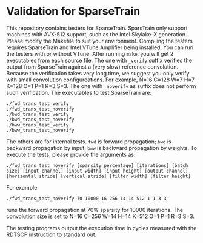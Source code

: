 
# Validation for SparseTrain

This repository contains testers for SparseTrain. SparsTrain only support machines with AVX-512 support, such as the Intel Skylake-X generation. Please modify the Makefile to suit your environment. Compiling the testers requires SparseTrain and Intel VTune Amplifier being installed. You can run the testers with or without VTune. After running `make`, you will get 2 executables from each source file. The one with `_verify` suffix verifies the output from SparseTrain against a (very slow) reference convolution. Because the verification takes very long time, we suggest you only verify with small convolution configureations. For example, N=16 C=128 W=7 H=7 K=128 O=1 P=1 R=3 S=3. The one with `_noverify` as suffix does not perform such verification. The executables to test SparseTrain are:

```
./fwd_trans_test_verify
./fwd_trans_test_noverify
./bwd_trans_test_verify
./bwd_trans_test_noverify
./bww_trans_test_verify
./bww_trans_test_noverify
```
The others are for internal tests. `fwd` is forward propagation; `bwd` is backward propagation by input; `bww` is backward propagation by weights. To execute the tests, please provide the arguments as:

```
./fwd_trans_test_noverify [sparsity percentage] [iterations] [batch size] [input channel] [input width] [input height] [output channel] [horizontal stride] [vertical stride] [filter width] [filter height]
```
For example
```
./fwd_trans_test_noverify 70 10000 16 256 14 14 512 1 1 3 3
```
runs the forward propagation at 70% sparsity for 10000 iterations. The convolution size is set to N=16 C=256 W=14 H=14 K=512 O=1 P=1 R=3 S=3.

The testing programs output the execution time in cycles measured with the RDTSCP instruction to standard out.
